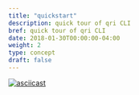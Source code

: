 ```yaml
---
title: "quickstart"
description: quick tour of qri CLI
bref: quick tour of qri CLI
date: 2018-01-30T00:00:00-04:00
weight: 2
type: concept
draft: false
---
```


[![asciicast](https://asciinema.org/a/160357.png)](https://asciinema.org/a/160357)

